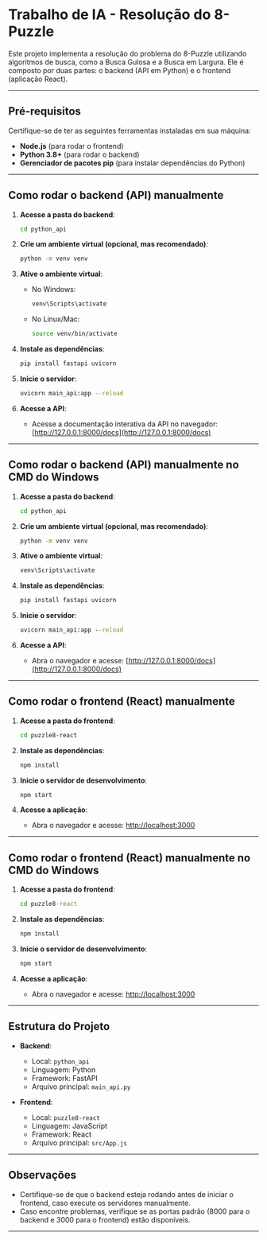 # Trabalho de IA - Resolução do 8-Puzzle

Este projeto implementa a resolução do problema do 8-Puzzle utilizando algoritmos de busca, como a Busca Gulosa e a Busca em Largura. Ele é composto por duas partes: o backend (API em Python) e o frontend (aplicação React).

---

## Pré-requisitos

Certifique-se de ter as seguintes ferramentas instaladas em sua máquina:

- **Node.js** (para rodar o frontend)
- **Python 3.8+** (para rodar o backend)
- **Gerenciador de pacotes pip** (para instalar dependências do Python)

---

## Como rodar o backend (API) manualmente

1. **Acesse a pasta do backend**:
   ```bash
   cd python_api
   ```

2. **Crie um ambiente virtual (opcional, mas recomendado)**:
   ```bash
   python -m venv venv
   ```

3. **Ative o ambiente virtual**:
   - No Windows:
     ```bash
     venv\Scripts\activate
     ```
   - No Linux/Mac:
     ```bash
     source venv/bin/activate
     ```

4. **Instale as dependências**:
   ```bash
   pip install fastapi uvicorn
   ```

5. **Inicie o servidor**:
   ```bash
   uvicorn main_api:app --reload
   ```

6. **Acesse a API**:
   - Acesse a documentação interativa da API no navegador: [http://127.0.0.1:8000/docs](http://127.0.0.1:8000/docs)

---

## Como rodar o backend (API) manualmente no CMD do Windows

1. **Acesse a pasta do backend**:
   ```cmd
   cd python_api
   ```

2. **Crie um ambiente virtual (opcional, mas recomendado)**:
   ```cmd
   python -m venv venv
   ```

3. **Ative o ambiente virtual**:
   ```cmd
   venv\Scripts\activate
   ```

4. **Instale as dependências**:
   ```cmd
   pip install fastapi uvicorn
   ```

5. **Inicie o servidor**:
   ```cmd
   uvicorn main_api:app --reload
   ```

6. **Acesse a API**:
   - Abra o navegador e acesse: [http://127.0.0.1:8000/docs](http://127.0.0.1:8000/docs)

---

## Como rodar o frontend (React) manualmente

1. **Acesse a pasta do frontend**:
   ```bash
   cd puzzle8-react
   ```

2. **Instale as dependências**:
   ```bash
   npm install
   ```

3. **Inicie o servidor de desenvolvimento**:
   ```bash
   npm start
   ```

4. **Acesse a aplicação**:
   - Abra o navegador e acesse: [http://localhost:3000](http://localhost:3000)

---

## Como rodar o frontend (React) manualmente no CMD do Windows

1. **Acesse a pasta do frontend**:
   ```cmd
   cd puzzle8-react
   ```

2. **Instale as dependências**:
   ```cmd
   npm install
   ```

3. **Inicie o servidor de desenvolvimento**:
   ```cmd
   npm start
   ```

4. **Acesse a aplicação**:
   - Abra o navegador e acesse: [http://localhost:3000](http://localhost:3000)

---

## Estrutura do Projeto

- **Backend**:
  - Local: `python_api`
  - Linguagem: Python
  - Framework: FastAPI
  - Arquivo principal: `main_api.py`

- **Frontend**:
  - Local: `puzzle8-react`
  - Linguagem: JavaScript
  - Framework: React
  - Arquivo principal: `src/App.js`

---

## Observações

- Certifique-se de que o backend esteja rodando antes de iniciar o frontend, caso execute os servidores manualmente.
- Caso encontre problemas, verifique se as portas padrão (8000 para o backend e 3000 para o frontend) estão disponíveis.

---